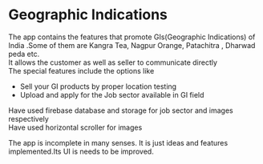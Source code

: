 # Geographic Indications
The app contains the features that promote GIs(Geographic Indications) of India .Some of them are Kangra Tea, Nagpur Orange, Patachitra , Dharwad peda etc.
<br>It allows the customer as well as seller to communicate directly<br>
The special features include the options like 
* Sell your GI products by proper location testing
* Upload and apply for the Job sector available in GI field

Have used firebase database and storage for job sector and images respectively <br>
Have used horizontal scroller for images

The app is incomplete in many senses. It is just ideas and features implemented.Its UI is needs to be improved. 
